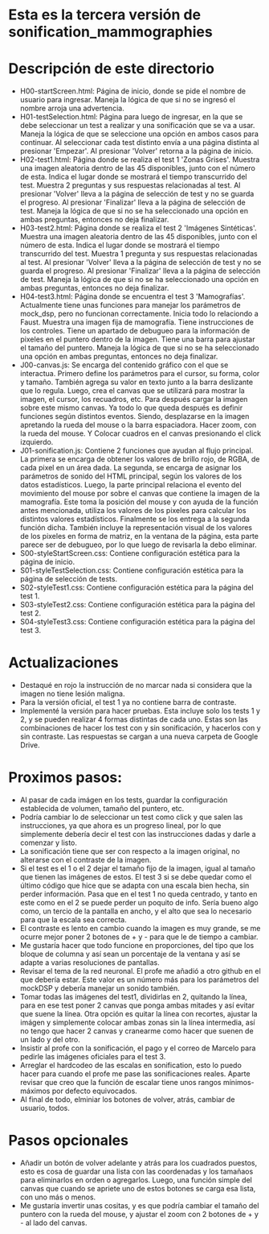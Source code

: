 # Esta es la tercera versión de sonification_mammographies

# Descripción de este directorio

- H00-startScreen.html: Página de inicio, donde se pide el nombre de usuario para ingresar. Maneja 
        la lógica de que si no se ingresó el nombre arroja una advertencia.
- H01-testSelection.html: Página para luego de ingresar, en la que se debe seleccionar un test a 
        realizar y una sonificación que se va a usar. Maneja la lógica de que se seleccione una
        opción en ambos casos para continuar. Al seleccionar cada test distinto envía a una página
        distinta al presionar 'Empezar'. Al presionar 'Volver' retorna a la página de inicio.
- H02-test1.html: Página donde se realiza el test 1 'Zonas Grises'. Muestra una imagen aleatoria 
        dentro de las 45 disponibles, junto con el número de esta. Indica el lugar donde se mostrará
        el tiempo transcurrido del test. Muestra 2 preguntas y sus respuestas relacionadas al test.
        Al presionar 'Volver' lleva a la página de selección de test y no se guarda el progreso. Al
        presionar 'Finalizar' lleva a la página de selección de test. Maneja la lógica de que si no 
        se ha seleccionado una opción en ambas preguntas, entonces no deja finalizar.
- H03-test2.html: Página donde se realiza el test 2 'Imágenes Sintéticas'. Muestra una imagen 
        aleatoria dentro de las 45 disponibles, junto con el número de esta. Indica el lugar donde 
        se mostrará el tiempo transcurrido del test. Muestra 1 pregunta y sus respuestas 
        relacionadas al test. Al presionar 'Volver' lleva a la página de selección de test y no se 
        guarda el progreso. Al presionar 'Finalizar' lleva a la página de selección de test. Maneja 
        la lógica de que si no se ha seleccionado una opción en ambas preguntas, entonces no deja 
        finalizar.
- H04-test3.html: Página donde se encuentra el test 3 'Mamografías'. Actualmente tiene unas 
        funciones para manejar los parámetros de mock_dsp, pero no funcionan 
        correctamente. Inicia todo lo relaciondo a Faust. Muestra una imagen fija de mamografía.
        Tiene instrucciones de los controles. Tiene un apartado de debugueo para la información de
        pixeles en el puntero dentro de la imagen. Tiene una barra para ajustar el tamaño del
        puntero. Maneja la lógica de que si no se ha seleccionado una opción en ambas preguntas, 
        entonces no deja finalizar.
- J00-canvas.js: Se encarga del contenido gráfico con el que se interactua. Primero define los 
        parámetros para el cursor, su forma, color y tamaño. También agrega su valor en texto junto
        a la barra deslizante que lo regula. Luego, crea el canvas que se utilizará para mostrar la
        imagen, el cursor, los recuadros, etc. Para después cargar la imagen sobre este mismo 
        canvas. Ya todo lo que queda después es definir funciones según distintos eventos. Siendo, 
        desplazarse en la imagen apretando la rueda del mouse o la barra espaciadora. Hacer zoom, 
        con la rueda del mouse. Y Colocar cuadros en el canvas presionando el click izquierdo.
- J01-sonification.js: Contiene 2 funciones que ayudan al flujo principal. La primera se encarga de
        obtener los valores de brillo rojo, de RGBA, de cada pixel en un área dada. La segunda, se
        encarga de asignar los parámetros de sonido del HTML principal, según los valores de los
        datos estadísticos. Luego, la parte principal relaciona el evento del movimiento del mouse
        por sobre el canvas que contiene la imagen de la mamografía. Este toma la posición del mouse
        y con ayuda de la función antes mencionada, utiliza los valores de los pixeles para calcular
        los distintos valores estadísticos. Finalmente se los entrega a la segunda función dicha. 
        También incluye la representación visual de los valores de los pixeles en forma de matriz, 
        en la ventana de la página, esta parte parece ser de debugueo, por lo que luego de revisarla
        la debo eliminar.
- S00-styleStartScreen.css: Contiene configuración estética para la página de inicio. 
- S01-styleTestSelection.css: Contiene configuración estética para la página de selección de tests. 
- S02-styleTest1.css: Contiene configuración estética para la página del test 1. 
- S03-styleTest2.css: Contiene configuración estética para la página del test 2. 
- S04-styleTest3.css: Contiene configuración estética para la página del test 3. 

# Actualizaciones

- Destaqué en rojo la instrucción de no marcar nada si considera que la imagen no tiene lesión 
        maligna.
- Para la versión oficial, el test 1 ya no contiene barra de contraste.
- Implementé la versión para hacer pruebas. Esta incluye solo los tests 1 y 2, y se pueden realizar
        4 formas distintas de cada uno. Estas son las combinaciones de hacer los test con y sin 
        sonificación, y hacerlos con y sin contraste. Las respuestas se cargan a una nueva carpeta
        de Google Drive.

# Proximos pasos: 

- Al pasar de cada imágen en los tests, guardar la configuración establecida de volumen, tamaño 
        del puntero, etc. 
- Podría cambiar lo de seleccionar un test como click y que salen las instrucciones, ya que ahora es
        un progreso lineal, por lo que simplemente debería decir el test con las instrucciones dadas
        y darle a comenzar y listo.
- La sonificación tiene que ser con respecto a la imagen original, no alterarse con el contraste de 
        la imagen.
- Si el test es el 1 o el 2 dejar el tamaño fijo de la imagen, igual al tamaño que tienen las 
        imágenes de estos. El test 3 si se debe quedar como el último código que hice que se adapta
        con una escala bien hecha, sin perder información. Pasa que en el test 1 no queda centrado,
        y tanto en este como en el 2 se puede perder un poquito de info. Sería bueno algo como, un
        tercio de la pantalla en ancho, y el alto que sea lo necesario para que la escala sea 
        correcta. 
- El contraste es lento en cambio cuando la imagen es muy grande, se me ocurre mejor poner 2 botones
        de + y - para que le de tiempo a cambiar.
- Me gustaría hacer que todo funcione en proporciones, del tipo que los bloque de columna y así sean
        un porcentaje de la ventana y así se adapte a varias resoluciones de pantallas.
- Revisar el tema de la red neuronal. El profe me añadió a otro github en el que debería estar. Este
        valor es un número más para los parámetros del mockDSP y debería manejar un sonido también.
- Tomar todas las imágenes del test1, dividirlas en 2, quitando la línea, para en ese test poner 2
        canvas que ponga ambas mitades y así evitar que suene la línea. Otra opción es quitar la 
        línea con recortes, ajustar la imágen y simplemente colocar ambas zonas sin la línea 
        intermedia, así no tengo que hacer 2 canvas y cranearme como hacer que suenen de un lado y
        del otro.
- Insistir al profe con la sonificación, el pago y el correo de Marcelo para pedirle las imágenes
        oficiales para el test 3.
- Arreglar el hardcodeo de las escalas en sonification, esto lo puedo hacer para cuando el profe me
        pase las sonificaciones reales. Aparte revisar que creo que la función de escalar tiene unos
        rangos mínimos-máximos por defecto equivocados.
- Al final de todo, elminiar los botones de volver, atrás, cambiar de usuario, todos.

# Pasos opcionales
- Añadir un botón de volver adelante y atrás para los cuadrados puestos, esto es cosa de guardar
        una lista con las coordenadas y los tamañaos para eliminarlos en orden o agregarlos. Luego,
        una función simple del canvas que cuando se apriete uno de estos botones se carga esa lista,
        con uno más o menos.
- Me gustaría invertir unas cositas, y es que podría cambiar el tamaño del puntero con la rueda del
        mouse, y ajustar el zoom con 2 botones de + y - al lado del canvas.